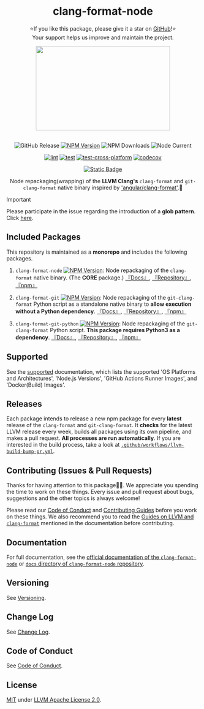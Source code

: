 <!-- markdownlint-disable-next-line -->
# <div align="center"> clang-format-node </div>

<!-- markdownlint-disable-next-line -->
<div align="center">

⭐If you like this package, please give it a star on [GitHub](https://github.com/lumirlumir/npm-clang-format-node)!⭐<br>
Your support helps us improve and maintain the project.

<image src="https://llvm.org/img/LLVMWyvernSmall.png" width="350px" height="220px"/><br /><br />

![GitHub Release](https://img.shields.io/github/v/release/lumirlumir/npm-clang-format-node?label=release%20(LLVM%20version)&color=violet&display_name=release)
[![NPM Version](https://img.shields.io/npm/v/clang-format-node)](https://www.npmjs.com/package/clang-format-node)
![NPM Downloads](https://img.shields.io/npm/dm/clang-format-node)
![Node Current](https://img.shields.io/node/v/clang-format-node)

[![lint](https://github.com/lumirlumir/npm-clang-format-node/actions/workflows/lint.yml/badge.svg)](https://github.com/lumirlumir/npm-clang-format-node/actions/workflows/lint.yml)
[![test](https://github.com/lumirlumir/npm-clang-format-node/actions/workflows/test.yml/badge.svg)](https://github.com/lumirlumir/npm-clang-format-node/actions/workflows/test.yml)
[![test-cross-platform](https://github.com/lumirlumir/npm-clang-format-node/actions/workflows/test-cross-platform.yml/badge.svg)](https://github.com/lumirlumir/npm-clang-format-node/actions/workflows/test-cross-platform.yml)
[![codecov](https://codecov.io/gh/lumirlumir/npm-clang-format-node/graph/badge.svg?token=69BF05THA2)](https://codecov.io/gh/lumirlumir/npm-clang-format-node)

[![Static Badge](https://img.shields.io/badge/Official_Documentation-skyblue?style=flat&logo=gitbook&labelColor=gray)](https://clang-format-node.lumir.page)

Node repackaging(wrapping) of the **LLVM Clang's** `clang-format` and `git-clang-format` native binary inspired by ['angular/clang-format'](https://github.com/angular/clang-format).🐉

<!-- markdownlint-disable-next-line -->
</div>

> [!IMPORTANT]
>
> Please participate in the issue regarding the introduction of a **glob pattern**. Click [here](https://github.com/lumirlumir/npm-clang-format-node/issues/14).

## Included Packages

This repository is maintained as a **monorepo** and includes the following packages.

1. `clang-format-node` [![NPM Version](https://img.shields.io/npm/v/clang-format-node)](https://www.npmjs.com/package/clang-format-node):
Node repackaging of the `clang-format` native binary. (The **CORE** package.) [『Docs』](/docs/02-packages/01-clang-format-node.md), [『Repository』](https://github.com/lumirlumir/npm-clang-format-node/tree/main/packages/clang-format-node), [『npm』](https://www.npmjs.com/package/clang-format-node)

1. `clang-format-git` [![NPM Version](https://img.shields.io/npm/v/clang-format-git)](https://www.npmjs.com/package/clang-format-git): Node repackaging of the `git-clang-format` Python script as a standalone native binary to **allow execution without a Python dependency**. [『Docs』](/docs/02-packages/02-clang-format-git.md), [『Repository』](https://github.com/lumirlumir/npm-clang-format-node/tree/main/packages/clang-format-git), [『npm』](https://www.npmjs.com/package/clang-format-git)

1. `clang-format-git-python` [![NPM Version](https://img.shields.io/npm/v/clang-format-git-python)](https://www.npmjs.com/package/clang-format-git-python): Node repackaging of the `git-clang-format` Python script. **This package requires Python3 as a dependency**. [『Docs』](/docs/02-packages/03-clang-format-git-python.md), [『Repository』](https://github.com/lumirlumir/npm-clang-format-node/tree/main/packages/clang-format-git-python), [『npm』](https://www.npmjs.com/package/clang-format-git-python)

## Supported

See the [supported](/docs/01-introduction/05-supported.md) documentation, which lists the supported 'OS Platforms and Architectures', 'Node.js Versions', 'GitHub Actions Runner Images', and 'Docker(Build) Images'.

## Releases

Each package intends to release a new npm package for every **latest** release of the `clang-format` and `git-clang-format`. It **checks** for the latest LLVM release every week, builds all packages using its own pipeline, and makes a pull request. **All processes are run automatically**. If you are interested in the build process, take a look at [`.github/workflows/llvm-build-bump-pr.yml`](/.github/workflows/llvm-build-bump-pr.yml).

## Contributing (Issues & Pull Requests)

Thanks for having attention to this package🙇‍♂️. We appreciate you spending the time to work on these things. Every issue and pull request about bugs, suggestions and the other topics is always welcome!

Please read our [Code of Conduct](./CODE_OF_CONDUCT.md) and [Contributing Guides](/CONTRIBUTING.md) before you work on these things. We also recommend you to read the [Guides on LLVM and `clang-format`](docs/03-others/04-guides-on-llvm-and-clang-format.md) mentioned in the documentation before contributing.

## Documentation

For full documentation, see the [official documentation of the `clang-format-node`](https://clang-format-node.lumir.page) or [`docs` directory of `clang-format-node` repository](https://github.com/lumirlumir/npm-clang-format-node/tree/main/docs).

## Versioning

See [Versioning](/docs/04-community/02-versioning.md).

## Change Log

See [Change Log](/CHANGELOG.md).

## Code of Conduct

See [Code of Conduct](/CODE_OF_CONDUCT.md).

## License

[MIT](/LICENSE.md) under [LLVM Apache License 2.0](https://github.com/llvm/llvm-project/blob/main/LICENSE.TXT).
